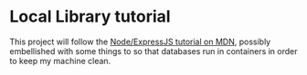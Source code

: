 # Local Library tutorial

This project will follow the [Node/ExpressJS tutorial on MDN](https://developer.mozilla.org/en-US/docs/Learn/Server-side/Express_Nodejs), possibly embellished with some things to so that databases run in containers in order to keep my machine clean.